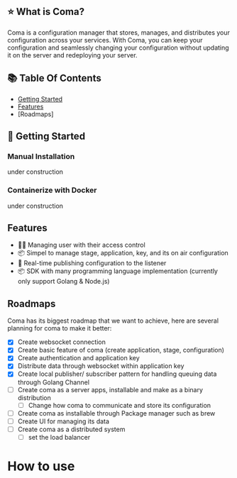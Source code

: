 ## ⭐️ What is Coma?

Coma is a configuration manager that stores, manages, and distributes your configuration across your services. With Coma, you can keep your configuration and seamlessly changing your configuration without updating it on the server and redeploying your server.

## 📚 Table Of Contents

- [Getting Started]()
- [Features]()
- [Roadmaps]

## 🚀 Getting Started

### Manual Installation

under construction

### Containerize with Docker

under construction

## Features
- 👨‍💻 Managing user with their access control
- 📦 Simpel to manage stage, application, key, and its on air configuration
- 🚀 Real-time publishing configuration to the listener
- 📦 SDK with many programming language implementation (currently only support Golang & Node.js)

## Roadmaps

Coma has its biggest roadmap that we want to achieve, here are several planning for coma to make it better:

- [x] Create websocket connection
- [x] Create basic feature of coma (create application, stage, configuration)
- [x] Create authentication and application key
- [x] Distribute data through websocket within application key
- [x] Create local publisher/ subscriber pattern for handling queuing data through Golang Channel
- [ ] Create coma as a server apps, installable and make as a binary distribution
  - [ ] Change how coma to communicate and store its configuration
- [ ] Create coma as installable through Package manager such as brew
- [ ] Create UI for managing its data
- [ ] Create coma as a distributed system
  - [ ] set the load balancer

# How to use




